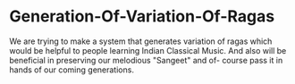 # Generation-Of-Variation-Of-Ragas
We are trying to make a system that generates variation of ragas which would be helpful to people learning Indian Classical Music. And also will be beneficial in preserving our melodious "Sangeet" and of- course pass it in hands of our coming generations.
